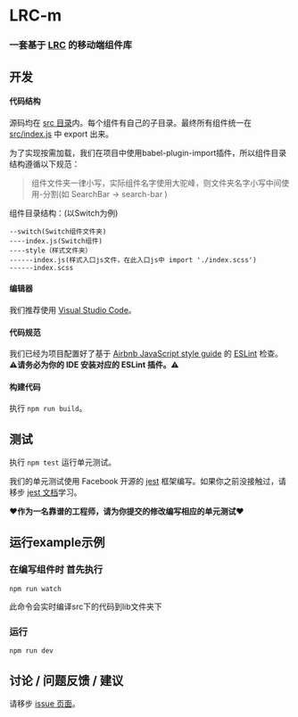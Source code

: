 # LRC-m

### 一套基于 [LRC](https://lrc.jd.com) 的移动端组件库



## 开发

#### 代码结构

源码均在 [src 目录](./src)内。每个组件有自己的子目录。最终所有组件统一在 [src/index.js](./src/index.js) 中 export 出来。


为了实现按需加载，我们在项目中使用babel-plugin-import插件，所以组件目录结构遵循以下规范：
> 组件文件夹一律小写，实际组件名字使用大驼峰，则文件夹名字小写中间使用-分割(如 SearchBar ->  search-bar )

组件目录结构：(以Switch为例)
```
--switch(Switch组件文件夹)
----index.js(Switch组件)
----style（样式文件夹）
------index.js(样式入口js文件，在此入口js中 import './index.scss')
------index.scss

```


#### 编辑器

我们推荐使用 [Visual Studio Code](https://code.visualstudio.com/)。

#### 代码规范

我们已经为项目配置好了基于 [Airbnb JavaScript style guide](https://github.com/airbnb/javascript) 的 [ESLint](https://eslint.org/) 检查。**⚠请务必为你的 IDE 安装对应的 ESLint 插件。⚠**

#### 构建代码

执行 `npm run build`。

## 测试

执行 `npm test` 运行单元测试。

我们的单元测试使用 Facebook 开源的 [jest](https://facebook.github.io/jest/) 框架编写。如果你之前没接触过，请移步 [jest 文档](https://facebook.github.io/jest/docs/en/getting-started.html)学习。

**❤作为一名靠谱的工程师，请为你提交的修改编写相应的单元测试❤**


## 运行example示例

### 在编写组件时 首先执行

```
npm run watch
```
此命令会实时编译src下的代码到lib文件夹下


### 运行

```
npm run dev

```


## 讨论 / 问题反馈 / 建议

请移步 [issue 页面](http://git.jd.com/JDC-FE/lrc-m/issues)。
